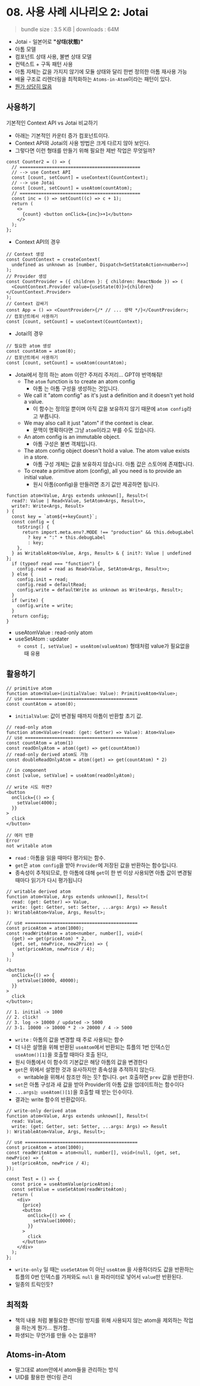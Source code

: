 # 08. 사용 사례 시나리오 2: Jotai

> bundle size : 3.5 KiB | downloads : 64M

- Jotai - 일본어로 **"상태(状態)"**
- 아톰 모델
- 컴포넌트 상태 사용, 불변 상태 모델
- 컨텍스트 + 구독 패턴 사용
- 아톰 자체는 값을 가지지 않기에 모듈 상태와 달리 한번 정의한 아톰 재사용 가능
- 배율 구조로 리렌더링을 최적화하는 `Atoms-in-Atom`이라는 패턴이 있다.
- [뭔가 상당히 많음](https://jotai.org/docs)

## 사용하기

기본적인 Context API vs Jotai 비교하기

- 아래는 기본적인 카운터 증가 컴포넌트이다.
- Context API와 Jotai의 사용 방법은 크게 다르지 않아 보인다.
- 그렇다면 이런 형태를 만들기 위해 필요한 제반 작업은 무엇일까?

```tsx
const Counter2 = () => {
  // =============================================
  // --> use Context API
  const [count, setCount] = useContext(CountContext);
  // --> use Jotai
  const [count, setCount] = useAtom(countAtom);
  // =============================================
  const inc = () => setCount((c) => c + 1);
  return (
    <>
      {count} <button onClick={inc}>+1</button>
    </>
  );
};
```

- Context API의 경우

```tsx
// Context 생성
const CountContext = createContext(
  undefined as unknown as [number, Dispatch<SetStateAction<number>>]
);
// Provider 생성
const CountProvider = ({ children }: { children: ReactNode }) => (
  <CountContext.Provider value={useState(0)}>{children}</CountContext.Provider>
);
// Context 감싸기
const App = () => <CountProvider>{/* // ... 생략 */}</CountProvider>;
// 컴포넌트에서 사용하기
const [count, setCount] = useContext(CountContext);
```

- Jotai의 경우

```tsx
// 필요한 atom 생성
const countAtom = atom(0);
// 컴포넌트에서 사용하기
const [count, setCount] = useAtom(countAtom);
```

- Jotai에서 정의 하는 atom 이란? 주저리 주저리… GPT야 번역해줘!
  - The `atom` function is to create an atom config
    - 아톰 는 아톰 구성을 생성하는 것입니다.
  - We call it "atom config" as it's just a definition and it doesn't yet hold a value.
    - 이 함수는 정의일 뿐이며 아직 값을 보유하지 않기 때문에 `atom config`라고 부릅니다.
  - We may also call it just "atom" if the context is clear.
    - 문맥이 명확하다면 그냥 `atom`이라고 부를 수도 있습니다.
  - An atom config is an immutable object.
    - 아톰 구성은 불변 객체입니다.
  - The atom config object doesn't hold a value. The atom value exists in a store.
    - 아톰 구성 개체는 값을 보유하지 않습니다. 아톰 값은 스토어에 존재합니다.
  - To create a primitive atom (config), all you need is to provide an initial value.
    - 원시 아톰(config)을 만들려면 초기 값만 제공하면 됩니다.

```tsx
function atom<Value, Args extends unknown[], Result>(
  read?: Value | Read<Value, SetAtom<Args, Result>>,
  write?: Write<Args, Result>
) {
  const key = `atom${++keyCount}`;
  const config = {
    toString() {
      return import.meta.env?.MODE !== "production" && this.debugLabel
        ? key + ":" + this.debugLabel
        : key;
    },
  } as WritableAtom<Value, Args, Result> & { init?: Value | undefined };
  if (typeof read === "function") {
    config.read = read as Read<Value, SetAtom<Args, Result>>;
  } else {
    config.init = read;
    config.read = defaultRead;
    config.write = defaultWrite as unknown as Write<Args, Result>;
  }
  if (write) {
    config.write = write;
  }
  return config;
}
```

- useAtomValue : read-only atom
- useSetAtom : updater
  - `const [, setValue] = useAtom(valueAtom)` 형태처럼 value가 필요없을 때 유용

## 활용하기

```tsx
// primitive atom
function atom<Value>(initialValue: Value): PrimitiveAtom<Value>;
// use ==========================================
const countAtom = atom(0);
```

- `initialValue`: 값이 변경될 때까지 아톰이 반환할 초기 값.

```tsx
// read-only atom
function atom<Value>(read: (get: Getter) => Value): Atom<Value>
// use ==========================================
const countAtom = atom(1)
const readOnlyAtom = atom((get) => get(countAtom))
// read-only derived atom도 가능
const doubleReadOnlyAtom = atom((get) => get(countAtom) * 2)

// in component
const [value, setValue] = useAtom(readOnlyAtom);

// write 시도 하면?
<button
  onClick={() => {
    setValue(4000);
  }}
>
  click
</button>

// 에러 반환
Error
not writable atom
```

- `read` : 아톰을 읽을 때마다 평가되는 함수.
- `get`은 `atom config`을 받아 `Provider`에 저장된 값을 반환하는 함수입니다.
- 종속성이 추적되므로, 한 아톰에 대해 `get`이 한 번 이상 사용되면 아톰 값이 변경될 때마다 읽기가 다시 평가됩니다

```tsx
// writable derived atom
function atom<Value, Args extends unknown[], Result>(
  read: (get: Getter) => Value,
  write: (get: Getter, set: Setter, ...args: Args) => Result
): WritableAtom<Value, Args, Result>;

// use ==========================================
const priceAtom = atom(1000);
const readWriteAtom = atom<number, number[], void>(
  (get) => get(priceAtom) * 2,
  (get, set, newPrice, new2Price) => {
    set(priceAtom, newPrice / 4);
  }
);

<button
  onClick={() => {
    setValue(10000, 40000);
  }}
>
  click
</button>;

// 1. initial -> 1000
// 2. click!
// 3. log -> 10000 / updated -> 5000
// 3-1. 10000 -> 10000 * 2 -> 20000 / 4 -> 5000
```

- `write` : 아톰의 값을 변경할 때 주로 사용되는 함수
- 더 나은 설명을 위해 반환된 `useAtom`에서 반환되는 튜플의 1번 인덱스인 `useAtom()[1]`을 호출할 때마다 호출 된다,
- 원시 아톰에서 이 함수의 기본값은 해당 아톰의 값을 변경한다
- `get`은 위에서 설명한 것과 유사하지만 종속성을 추적하지 않는다.
  - writable을 위해서 참조만 하는 듯? 합니다. `get` 호출하면 `prev` 값을 반환한다.
- `set`은 아톰 구성과 새 값을 받아 Provider의 아톰 값을 업데이트하는 함수이다
- `...args는 useAtom()[1]`을 호출할 때 받는 인수이다.
- 결과는 write 함수의 반환값이다.

```tsx
// write-only derived atom
function atom<Value, Args extends unknown[], Result>(
  read: Value,
  write: (get: Getter, set: Setter, ...args: Args) => Result
): WritableAtom<Value, Args, Result>;

// use ==========================================
const priceAtom = atom(1000);
const readWriteAtom = atom<null, number[], void>(null, (get, set, newPrice) => {
  set(priceAtom, newPrice / 4);
});

const Test = () => {
  const price = useAtomValue(priceAtom);
  const setValue = useSetAtom(readWriteAtom);
  return (
    <div>
      {price}
      <button
        onClick={() => {
          setValue(10000);
        }}
      >
        click
      </button>
    </div>
  );
};
```

- `write-only` 일 때는 `useSetAtom` 이 아닌 `useAtom` 을 사용하더라도 값을 반환하는 튜플의 0번 인덱스를 가져와도 `null` 을 파라미터로 넣어서 `value`만 반환된다.
- 일종의 트릭인듯?

## 최적화

- 책의 내용 처럼 불필요한 렌더링 방지를 위해 사용되지 않는 atom을 제외하는 작업을 하는게 뭔가… 뭔가함..
- 파생되는 무언가를 만들 수는 없을까?

## Atoms-in-Atom

- 말그대로 atom안에서 atom들을 관리하는 방식
- UID를 활용한 렌더링 관리
